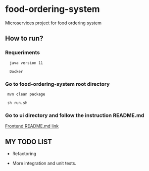 # food-ordering-system
Microservices project for food ordering system
 
## How to run?
  ### Requeriments
      
      java version 11
      
      Docker
      
  ### Go to food-ordering-system root directory
  
     mvn clean package
     
     sh run.sh
  
  ### Go to ui directory and follow the instruction README.md
  [Frontend README.md link ](https://github.com/hippalus/food-ordering-system/blob/master/ui/README.md) 
     
    
     
     
## MY TODO LIST 

  - Refactoring
  
  - More integration and unit tests.
  
  
  
  
    
      

  

